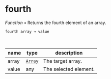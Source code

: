 # fourth

_Function_ &bull; Returns the fourth element of an array.

<pre><code>fourth array &rarr; value</code></pre>
<br>

| name | type | description |
|------|------|-------------|
|array|[`Array`][array]|The target array.|
|value|any|The selected element.|




[array]: https://developer.mozilla.org/en-US/docs/Web/JavaScript/Reference/Global_Objects/Array